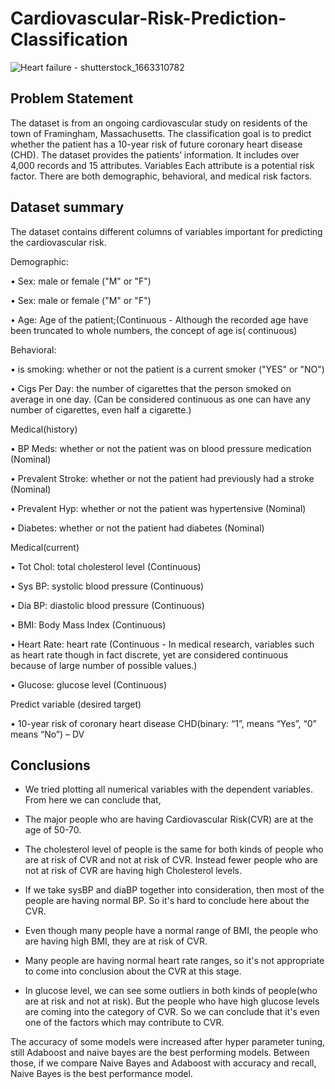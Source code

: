 # Cardiovascular-Risk-Prediction-Classification
![Heart failure - shutterstock_1663310782](https://user-images.githubusercontent.com/102784806/208307488-57127cbc-4fe3-4b46-8707-a65f6648bbb5.jpg)

## Problem Statement

The dataset is from an ongoing cardiovascular study on residents of the town of Framingham, Massachusetts. The classification goal is to predict whether the patient has a 10-year risk of future coronary heart disease (CHD). The dataset provides the patients’ information. It includes over 4,000 records and 15 attributes. Variables Each attribute is a potential risk factor. There are both demographic, behavioral, and medical risk factors.

## Dataset summary

The dataset contains different columns of variables important for predicting the cardiovascular risk.

Demographic:

• Sex: male or female ("M" or "F")

• Sex: male or female ("M" or "F")

• Age: Age of the patient;(Continuous - Although the recorded age
    have been truncated to whole numbers, the concept of age is( continuous)

Behavioral:

• is smoking: whether or not the patient is a current smoker ("YES" or "NO")

• Cigs Per Day: the number of cigarettes that the person smoked on average in one day. (Can be considered continuous as one can have any number of cigarettes, even       half a cigarette.)
   
Medical(history)

 • BP Meds: whether or not the patient was on blood pressure medication (Nominal)

 • Prevalent Stroke: whether or not the patient had previously had a stroke (Nominal)

 • Prevalent Hyp: whether or not the patient was hypertensive (Nominal)

 • Diabetes: whether or not the patient had diabetes (Nominal)

Medical(current)

 • Tot Chol: total cholesterol level (Continuous)

 • Sys BP: systolic blood pressure (Continuous)

 • Dia BP: diastolic blood pressure (Continuous)

 • BMI: Body Mass Index (Continuous)

 • Heart Rate: heart rate (Continuous - In medical research, variables such as heart rate though in fact discrete, yet are considered continuous because of large         number of possible values.)

 • Glucose: glucose level (Continuous)

Predict variable (desired target)

 • 10-year risk of coronary heart disease CHD(binary: “1”, means “Yes”, “0” means “No”) – DV  

## Conclusions

* We tried plotting all numerical variables with the dependent variables. From here we can conclude that,

* The major people who are having Cardiovascular Risk(CVR) are at the age of 50-70.

* The cholesterol level of people is the same for both kinds of people who are at risk of CVR and not at risk of CVR. Instead fewer people who are not at risk of CVR are having high Cholesterol levels.

* If we take sysBP and diaBP together into consideration, then most of the people are having normal BP. So it's hard to conclude here about the CVR.

* Even though many people have a normal range of BMI, the people who are having high BMI, they are at risk of CVR.

* Many people are having normal heart rate ranges, so it's not appropriate to come into conclusion about the CVR at this stage.

* In glucose level, we can see some outliers in both kinds of people(who are at risk and not at risk). But the people who have high glucose levels are coming into the category of CVR. So we can conclude that it's even one of the factors which may contribute to CVR.

The accuracy of some models were increased after hyper parameter tuning, still Adaboost and naive bayes are the best performing models.
Between those, if we compare Naive Bayes and Adaboost with accuracy and recall, Naive Bayes is the best performance model.


